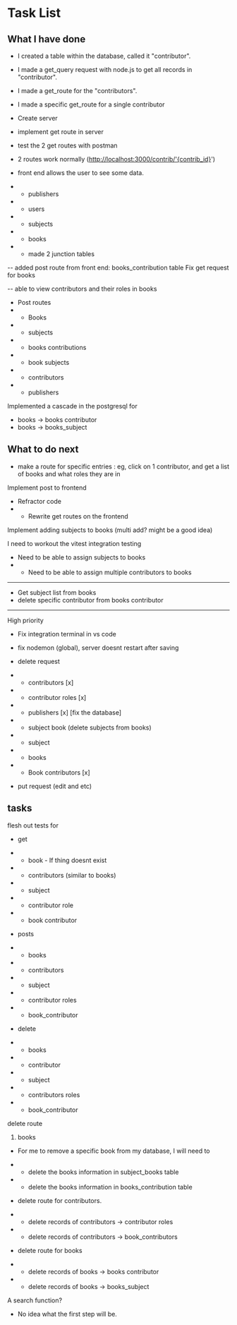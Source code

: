 # Task List

## What I have done

- I created a table within the database, called it "contributor".
- I made a get_query request with node.js to get all records in "contributor".
- I made a get_route for the "contributors".
- I made a specific get_route for a single contributor

- Create server
- implement get route in server
- test the 2 get routes with postman
- 2 routes work normally (<http://localhost:3000/contrib/'{contrib_id}>')

- front end allows the user to see some data.
- - publishers
- - users
- - subjects
- - books
- - made 2 junction tables

-- added post route from front end: books_contribution table
Fix get request for books

-- able to view contributors and their roles in books

- Post routes
- - Books
- - subjects
- - books contributions
- - book subjects
- - contributors
- - publishers

Implemented a cascade in the postgresql for

- books -> books contributor
- books -> books_subject

## What to do next

- make a route for specific entries : eg, click on 1 contributor, and get a list of books and what roles they are in

Implement post to frontend

- Refractor code
- - Rewrite get routes on the frontend

Implement adding subjects to books (multi add? might be a good idea)

I need to workout the vitest integration testing

- Need to be able to assign subjects to books
- - Need to be able to assign multiple contributors to books

--------------------------------------

- Get subject list from books
- delete specific contributor from books contributor

--------------------------------------

High priority

- Fix integration terminal in vs code
- fix nodemon (global), server doesnt restart after saving

- delete request
- - contributors [x]
- - contributor roles [x]
- - publishers [x] [fix the database]
- - subject book (delete subjects from books)
- - subject
- - books
- - Book contributors [x]
- put request (edit and etc)

## tasks

flesh out tests for

- get
- - book - If thing doesnt exist
- - contributors (similar to books)
- - subject
- - contributor role
- - book contributor

- posts
- - books
- - contributors
- - subject
- - contributor roles
- - book_contributor

- delete
- - books
- - contributor
- - subject
- - contributors roles
- - book_contributor

delete route

1) books

- For me to remove a specific book from my database, I will need to
- - delete the books information in subject_books table
- - delete the books information in books_contribution table

- delete route for contributors.
- - delete records of contributors -> contributor roles
- - delete records of contributors -> book_contributors

- delete route for books
- - delete records of books -> books contributor
- - delete records of books -> books_subject

A search function?

- No idea what the first step will be.
